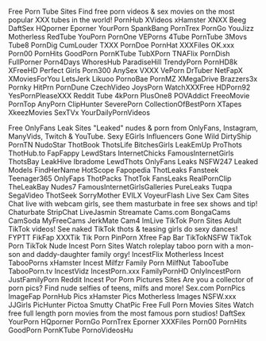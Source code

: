 Free Porn Tube Sites
Find free porn videos & sex movies on the most popular XXX tubes in the world!
PornHub
XVideos
xHamster
XNXX
Beeg
DaftSex
HQporner
Eporner
YourPorn
SpankBang
PornTrex
PornGo
YouJizz
Motherless
RedTube
YouPorn
PornOne
VEPorns
4Tube
PornTube
3Movs
Tube8
PornDig
CumLouder
TXXX
PornDoe
PornHat
XXXFiles
OK.xxx
Porn00
PornHits
GoodPorn
PornKTube
TubXPorn
TNAFlix
PornDish
FullPorner
Porn4Days
WhoresHub
ParadiseHill
TrendyPorn
PornHD8k
XFreeHD
Perfect Girls
Porn300
AnySex
VXXX
VePorn
DrTuber
NetFapX
XMoviesForYou
LetsJerk
Likuoo
PornoBae
PornMZ
XMegaDrive
Brazzers3x
Pornky
HitPrn
PornDune
CzechVideo
JoysPorn
WatchXXXFree
HDPorn92
YesPornPleaseXXX
Reddit Tube
4kPorn
PlusOne8
POVAddict
FreeoMovie
PornTop
AnyPorn
ClipHunter
SeverePorn
CollectionOfBestPorn
XTapes
XkeezMovies
SexTVx
YourDailyPornVideos


Free OnlyFans Leak Sites
"Leaked" nudes & porn from OnlyFans, Instagram, ManyVids, Twitch & YouTube.
Sexy EGirls
Influencers Gone Wild
DirtyShip
PornTN
NudoStar
ThotBook
ThotsLife
BitchesGirls
LeakEmUp
ProThots
ThotHub.to
FapFappy
LewdStars
InternetChicks
FamousInternetGirls
ThotsBay
LeakHive
Ibradome
LewdThots
OnlyFans Leaks
NSFW247
Leaked Models
FindHerName
HotScope
Fapopedia
ThotLeaks
Fansteek
Teenager365
OnlyFaps
ThotPacks
ThotTok
FansLeaks
RealPornClip
TheLeakBay
Nudes7
FamousInternetGirlsGalleries
PureLeaks
Tuqpa
SegaVideo
ThotSeek
SorryMother
EVILX
VoyeurFlash
Live Sex Cam Sites
Chat live with webcam girls, see them masturbate in free sex shows and tip!
Chaturbate
StripChat
LiveJasmin
Streamate
Cams.com
BongaCams
CamSoda
MyFreeCams
JerkMate
Cam4
ImLive
TikTok Porn Sites
Adult TikTok videos! See naked TikTok thots & teasing girls do sexy dances!
FYPTT
FikFap
XXXTik
Tik Porn
PinPorn
Xfree
Fap Bar
TikTokNSFW
TikTok Porn
TikTok Nude
Incest Porn Sites
Watch roleplay taboo porn with a mon-son and daddy-daughter family orgy!
IncestFlix
Motherless Incest
TabooPorns
xHamster Incest
Milfzr
Family Porn
MilfNut
TabooTube
TabooPorn.tv
IncestVidz
IncestPorn.xxx
FamilyPornHD
OnlyIncestPorn
JustFamilyPorn
Reddit Incest Por
Porn Pictures Sites
Are you a collector of porn pics? Find nude selfies of teens, milfs and more!
Sex.com
PornPics
ImageFap
PornHub Pics
xHamster Pics
Motherless Images
NSFW.xxx
JJGirls
PicHunter
Pictoa
Smutty
ChatPic
Free Full Porn Movies Sites
Watch free full length porn movies from the most famous porn studios!
DaftSex
YourPorn
HQporner
PornGo
PornTrex
Eporner
XXXFiles
Porn00
PornHits
GoodPorn
PornKTube
PornoVideosHu

